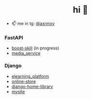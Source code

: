 <h1 align="center">hi 👋</h1>

- 📫 me in tg: [@axrmxv](https://t.me/axrmxv)


### FastAPI
- [boost-skill](https://github.com/axrmxv/boost-skill) (in progress)
- [media_service](https://github.com/axrmxv/media_service)

  
### Django
- [elearning_platform](https://github.com/axrmxv/elearning_platform)
- [online-store](https://github.com/axrmxv/online-store)
- [django-home-library](https://github.com/axrmxv/django-home-library)
- [mysite](https://github.com/axrmxv/mysite)
